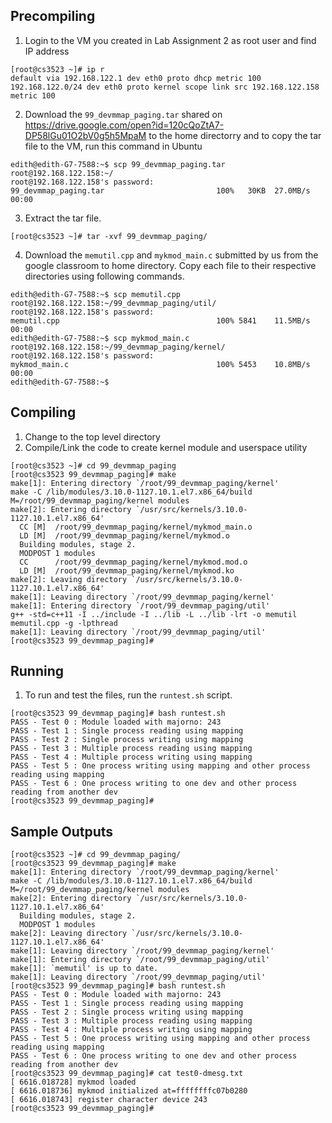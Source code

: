 ## Precompiling
1. Login to the VM you created in Lab Assignment 2 as root user and find IP address
```
[root@cs3523 ~]# ip r
default via 192.168.122.1 dev eth0 proto dhcp metric 100 
192.168.122.0/24 dev eth0 proto kernel scope link src 192.168.122.158 metric 100
```
2. Download the ```99_devmmap_paging.tar``` shared on https://drive.google.com/open?id=120cQoZtA7-DP58lGu01O2bV0g5h5MpaM to the home directorry and to copy the tar file to the VM, run this command in Ubuntu
```
edith@edith-G7-7588:~$ scp 99_devmmap_paging.tar root@192.168.122.158:~/
root@192.168.122.158's password: 
99_devmmap_paging.tar                         100%   30KB  27.0MB/s   00:00    
```
3.  Extract the tar file.
```
[root@cs3523 ~]# tar -xvf 99_devmmap_paging/
```
4. Download the ```memutil.cpp``` and ```mykmod_main.c``` submitted by us from the google classroom to home directory. Copy each file to their respective directories using following commands.
```
edith@edith-G7-7588:~$ scp memutil.cpp root@192.168.122.158:~/99_devmmap_paging/util/
root@192.168.122.158's password: 
memutil.cpp                                   100% 5841    11.5MB/s   00:00    
edith@edith-G7-7588:~$ scp mykmod_main.c root@192.168.122.158:~/99_devmmap_paging/kernel/
root@192.168.122.158's password: 
mykmod_main.c                                 100% 5453    10.8MB/s   00:00    
edith@edith-G7-7588:~$ 
```

## Compiling
1. Change to the top level directory
2. Compile/Link the code to create kernel module and userspace utility
```
[root@cs3523 ~]# cd 99_devmmap_paging
[root@cs3523 99_devmmap_paging]# make
make[1]: Entering directory `/root/99_devmmap_paging/kernel'
make -C /lib/modules/3.10.0-1127.10.1.el7.x86_64/build M=/root/99_devmmap_paging/kernel modules
make[2]: Entering directory `/usr/src/kernels/3.10.0-1127.10.1.el7.x86_64'
  CC [M]  /root/99_devmmap_paging/kernel/mykmod_main.o
  LD [M]  /root/99_devmmap_paging/kernel/mykmod.o
  Building modules, stage 2.
  MODPOST 1 modules
  CC      /root/99_devmmap_paging/kernel/mykmod.mod.o
  LD [M]  /root/99_devmmap_paging/kernel/mykmod.ko
make[2]: Leaving directory `/usr/src/kernels/3.10.0-1127.10.1.el7.x86_64'
make[1]: Leaving directory `/root/99_devmmap_paging/kernel'
make[1]: Entering directory `/root/99_devmmap_paging/util'
g++ -std=c++11 -I ../include -I ../lib -L ../lib -lrt -o memutil  memutil.cpp -g -lpthread
make[1]: Leaving directory `/root/99_devmmap_paging/util'
[root@cs3523 99_devmmap_paging]# 
```

## Running
1. To run and test the files, run the ```runtest.sh``` script.
```
[root@cs3523 99_devmmap_paging]# bash runtest.sh 
PASS - Test 0 : Module loaded with majorno: 243
PASS - Test 1 : Single process reading using mapping
PASS - Test 2 : Single process writing using mapping
PASS - Test 3 : Multiple process reading using mapping
PASS - Test 4 : Multiple process writing using mapping
PASS - Test 5 : One process writing using mapping and other process reading using mapping
PASS - Test 6 : One process writing to one dev and other process reading from another dev
[root@cs3523 99_devmmap_paging]# 
```

## Sample Outputs
```
[root@cs3523 ~]# cd 99_devmmap_paging/
[root@cs3523 99_devmmap_paging]# make
make[1]: Entering directory `/root/99_devmmap_paging/kernel'
make -C /lib/modules/3.10.0-1127.10.1.el7.x86_64/build M=/root/99_devmmap_paging/kernel modules
make[2]: Entering directory `/usr/src/kernels/3.10.0-1127.10.1.el7.x86_64'
  Building modules, stage 2.
  MODPOST 1 modules
make[2]: Leaving directory `/usr/src/kernels/3.10.0-1127.10.1.el7.x86_64'
make[1]: Leaving directory `/root/99_devmmap_paging/kernel'
make[1]: Entering directory `/root/99_devmmap_paging/util'
make[1]: `memutil' is up to date.
make[1]: Leaving directory `/root/99_devmmap_paging/util'
[root@cs3523 99_devmmap_paging]# bash runtest.sh 
PASS - Test 0 : Module loaded with majorno: 243
PASS - Test 1 : Single process reading using mapping
PASS - Test 2 : Single process writing using mapping
PASS - Test 3 : Multiple process reading using mapping
PASS - Test 4 : Multiple process writing using mapping
PASS - Test 5 : One process writing using mapping and other process reading using mapping
PASS - Test 6 : One process writing to one dev and other process reading from another dev
[root@cs3523 99_devmmap_paging]# cat test0-dmesg.txt 
[ 6616.018728] mykmod loaded
[ 6616.018736] mykmod initialized at=ffffffffc07b0280
[ 6616.018743] register character device 243
[root@cs3523 99_devmmap_paging]# 
```